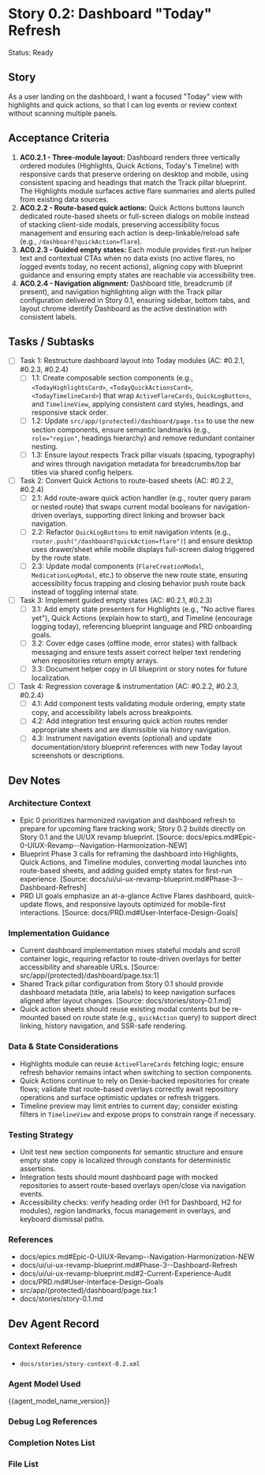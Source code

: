 # Story 0.2: Dashboard "Today" Refresh

Status: Ready

## Story

As a user landing on the dashboard,
I want a focused "Today" view with highlights and quick actions,
so that I can log events or review context without scanning multiple panels.

## Acceptance Criteria

1. **AC0.2.1 - Three-module layout:** Dashboard renders three vertically ordered modules (Highlights, Quick Actions, Today's Timeline) with responsive cards that preserve ordering on desktop and mobile, using consistent spacing and headings that match the Track pillar blueprint. The Highlights module surfaces active flare summaries and alerts pulled from existing data sources.  
2. **AC0.2.2 - Route-based quick actions:** Quick Actions buttons launch dedicated route-based sheets or full-screen dialogs on mobile instead of stacking client-side modals, preserving accessibility focus management and ensuring each action is deep-linkable/reload safe (e.g., `/dashboard?quickAction=flare`).  
3. **AC0.2.3 - Guided empty states:** Each module provides first-run helper text and contextual CTAs when no data exists (no active flares, no logged events today, no recent actions), aligning copy with blueprint guidance and ensuring empty states are reachable via accessibility tree.  
4. **AC0.2.4 - Navigation alignment:** Dashboard title, breadcrumb (if present), and navigation highlighting align with the Track pillar configuration delivered in Story 0.1, ensuring sidebar, bottom tabs, and layout chrome identify Dashboard as the active destination with consistent labels.

## Tasks / Subtasks

- [ ] Task 1: Restructure dashboard layout into Today modules (AC: #0.2.1, #0.2.3, #0.2.4)  
  - [ ] 1.1: Create composable section components (e.g., `<TodayHighlightsCard>`, `<TodayQuickActionsCard>`, `<TodayTimelineCard>`) that wrap `ActiveFlareCards`, `QuickLogButtons`, and `TimelineView`, applying consistent card styles, headings, and responsive stack order.  
  - [ ] 1.2: Update `src/app/(protected)/dashboard/page.tsx` to use the new section components, ensure semantic landmarks (e.g., `role="region"`, headings hierarchy) and remove redundant container nesting.  
  - [ ] 1.3: Ensure layout respects Track pillar visuals (spacing, typography) and wires through navigation metadata for breadcrumbs/top bar titles via shared config helpers.  
- [ ] Task 2: Convert Quick Actions to route-based sheets (AC: #0.2.2, #0.2.4)  
  - [ ] 2.1: Add route-aware quick action handler (e.g., router query param or nested route) that swaps current modal booleans for navigation-driven overlays, supporting direct linking and browser back navigation.  
  - [ ] 2.2: Refactor `QuickLogButtons` to emit navigation intents (e.g., `router.push("/dashboard?quickAction=flare")`) and ensure desktop uses drawer/sheet while mobile displays full-screen dialog triggered by the route state.  
  - [ ] 2.3: Update modal components (`FlareCreationModal`, `MedicationLogModal`, etc.) to observe the new route state, ensuring accessibility focus trapping and closing behavior push route back instead of toggling internal state.  
- [ ] Task 3: Implement guided empty states (AC: #0.2.1, #0.2.3)  
  - [ ] 3.1: Add empty state presenters for Highlights (e.g., "No active flares yet"), Quick Actions (explain how to start), and Timeline (encourage logging today), referencing blueprint language and PRD onboarding goals.  
  - [ ] 3.2: Cover edge cases (offline mode, error states) with fallback messaging and ensure tests assert correct helper text rendering when repositories return empty arrays.  
  - [ ] 3.3: Document helper copy in UI blueprint or story notes for future localization.  
- [ ] Task 4: Regression coverage & instrumentation (AC: #0.2.2, #0.2.3, #0.2.4)  
  - [ ] 4.1: Add component tests validating module ordering, empty state copy, and accessibility labels across breakpoints.  
  - [ ] 4.2: Add integration test ensuring quick action routes render appropriate sheets and are dismissible via history navigation.  
  - [ ] 4.3: Instrument navigation events (optional) and update documentation/story blueprint references with new Today layout screenshots or descriptions.

## Dev Notes

### Architecture Context

- Epic 0 prioritizes harmonized navigation and dashboard refresh to prepare for upcoming flare tracking work; Story 0.2 builds directly on Story 0.1 and the UI/UX revamp blueprint. [Source: docs/epics.md#Epic-0-UIUX-Revamp--Navigation-Harmonization-NEW]  
- Blueprint Phase 3 calls for reframing the dashboard into Highlights, Quick Actions, and Timeline modules, converting modal launches into route-based sheets, and adding guided empty states for first-run experience. [Source: docs/ui/ui-ux-revamp-blueprint.md#Phase-3--Dashboard-Refresh]  
- PRD UI goals emphasize an at-a-glance Active Flares dashboard, quick-update flows, and responsive layouts optimized for mobile-first interactions. [Source: docs/PRD.md#User-Interface-Design-Goals]

### Implementation Guidance

- Current dashboard implementation mixes stateful modals and scroll container logic, requiring refactor to route-driven overlays for better accessibility and shareable URLs. [Source: src/app/(protected)/dashboard/page.tsx:1]  
- Shared Track pillar configuration from Story 0.1 should provide dashboard metadata (title, aria labels) to keep navigation surfaces aligned after layout changes. [Source: docs/stories/story-0.1.md]  
- Quick action sheets should reuse existing modal contents but be re-mounted based on route state (e.g., `quickAction` query) to support direct linking, history navigation, and SSR-safe rendering.

### Data & State Considerations

- Highlights module can reuse `ActiveFlareCards` fetching logic; ensure refresh behavior remains intact when switching to section components.  
- Quick Actions continue to rely on Dexie-backed repositories for create flows; validate that route-based overlays correctly await repository operations and surface optimistic updates or refresh triggers.  
- Timeline preview may limit entries to current day; consider existing filters in `TimelineView` and expose props to constrain range if necessary.

### Testing Strategy

- Unit test new section components for semantic structure and ensure empty state copy is localized through constants for deterministic assertions.  
- Integration tests should mount dashboard page with mocked repositories to assert route-based overlays open/close via navigation events.  
- Accessibility checks: verify heading order (H1 for Dashboard, H2 for modules), region landmarks, focus management in overlays, and keyboard dismissal paths.

### References

- docs/epics.md#Epic-0-UIUX-Revamp--Navigation-Harmonization-NEW  
- docs/ui/ui-ux-revamp-blueprint.md#Phase-3--Dashboard-Refresh  
- docs/ui/ui-ux-revamp-blueprint.md#2-Current-Experience-Audit  
- docs/PRD.md#User-Interface-Design-Goals  
- src/app/(protected)/dashboard/page.tsx:1  
- docs/stories/story-0.1.md

## Dev Agent Record

### Context Reference

- `docs/stories/story-context-0.2.xml`

### Agent Model Used

{{agent_model_name_version}}

### Debug Log References

### Completion Notes List

### File List
